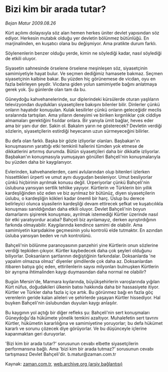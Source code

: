 # Bizi kim bir arada tutar?

*Bejan Matur 2009.08.26*

<tr><td class="metin" colspan="2" style="padding-top: 20px; padding-left: 5px; padding-right: 10px;">Kürt açılımı dolayısıyla söz alan hemen herkes üniter devlet yapısından söz ediyor. Herkesin mutabık olduğu yer devletin bölünmez bütünlüğü. En marjinalinden, en kuşatıcı olana bu değişmiyor. Ama pratikte durum farklı.</td></tr><tr><td class="metin" colspan="2" style="padding-top: 20px; padding-left: 5px; padding-right: 10px;"><p> Söylenenlerin benzer olduğu yerde, kimin ne söylediği kadar, nasıl söylediği de etkili oluyor.
<p>Siyasetin sahnesinde örselene örselene meşinleşen söz, siyasetçinin samimiyetiyle hayat bulur. Ve seçmen dediğimiz hamasete bakmaz. Seçmen siyasetçinin kalbine bakar. Bu yüzden hiç görünemese de vicdan, oyu en fazla belirleyen şeydir. Vicdana giden yolun samimiyetle bağını anlatmaya gerek yok. Şu günlerde olan tam da bu.
<p>Güneydoğu kahvehanelerinde, sur diplerindeki kürsülerde oturan yaşlıların televizyondan duydukları siyasetçilere bakışını bilenler bilir. Dinlerler çünkü onların hayatıdır konuşulan. Kulak kesilirler çünkü onların geleceğidir meclis sıralarında tartışılan. Ama yılların deneyimi ve biriken kırgınlıklar çok ciddiye almamaları gerektiğini fısıldar onlara. Bir yanıyla ümit bağlar, heves eder ama bir yanı dur der. Sakin ol. Bakalım yarın ne gösterecek? Devletin verdiği sözlerin, siyasetçilerin estirdiği heyecanın uzun sürmeyeceğini bilirler.
<p>Bu defa olan farklı. Başka bir gözle izliyorlar olanları. Başbakan'ın konuşmasının yarattığı etki temkinli hallerini tümden yok etmese de dikkatlerini artırmış durumda. Bütün siyasetçileri daha bir dikkatle izliyorlar. Başbakan'ın konuşmasıyla yumuşayan gönülleri Bahçeli'nin konuşmalarıyla bu yüzden daha bir kaygılanıyor.
<p>Evlerinden, kahvehanelerden, cami avlularından olup bitenleri izlerken hissettikleri ürperti ve umut aynı duygudan besleniyor. Umut besliyorlar çünkü hiçbirinin ayrılmak konusu değil. Ürperiyorlar çünkü Bahçeli'nin üslubuna yansıyan sertlik tehlike yayıyor. Kürtlerin ve Türklerin bin yıllık kardeşliğinden söz eden ve biz ayrılmaz bir bütünüz, diyen siyasetçilerin üslubu, o kardeşliğin kökleri kadar önemli bir harç. Üslup bu derece belirleyici olunca siyasilerin kardeşliği devam ettirecek şefkat ve kuşatıcılıkla konuşması sanıldığından daha etkili oluyor. Devlet Bahçeli'nin boyun damarlarını şişirerek konuşması, ayrılmak istemediği Kürtler üzerinde nasıl bir etki yaratıyordur acaba? Bahçeli biz ayrılamayız, derken ayrıştırdığının farkında olmayabilir. Kaygılarında kendince samimi de olabilir. Ama samimiyetin karşıdakine geçmesinin yolu kontrolü elde tutmaktır. En azından üsluba yansıyan beden ve ruh kontrolünü.
<p>Bahçeli'nin bölünme paranoyasının panzehiri yine Kürtlerin onun sözlerine verdiği tepkiden çıkıyor. Kürtler kaybedecek daha çok şeyleri olduğunu biliyorlar. Doksanların şartlarının değiştiğinin farkındalar. Doksanlarda 'ne yapalım olmazsa olmaz' diyenler şimdilerde çok daha az. Doksanlardan itibaren batıya göç eden, ettirilenlerin sayısı milyonları bulmuşken Kürtlerin bir ayrışma ihtimalinden kaygı duymasından daha normal ne olabilir?
<p>Bugün Mersin'de, Marmara kıyılarında, büyükşehirlerin varoşlarında yığılan Kürt nüfus, doğudakileri ülkenin batısı hakkında daha bir hassasiyete itiyor. Kürtler ve Türkler daha fazla iç içe artık. Bu görünmez bağı en fazla göç verenlerin geride kalan aileleri ve şehirlerde yaşayan Kürtler hissediyor. Hal buyken Bahçeli'nin üslubundan duyulan kaygı anlaşılır.
<p> Bu kaygının yol açtığı bir diğer refleks şu: Bahçeli'nin sert konuşmaları Güneydoğu'da hükümete yönelik temkini azaltıyor. Muhalefetin sert tavrını Kürtler, hükümetin kararlılığına ve samimiyetine yoruyorlar; bu defa hükümet kararlı ve sorunu çözecek diye görüyorlar. Ve bu düşünceyle içlerine kapanmaktan geri duruyorlar.
<p>'Bizi kim bir arada tutar?' sorusunun cevabı elbette siyasetçilerin performansına bağlı. Ama 'bizi kim bir arada tutmaz?' sorusunun cevabı tartışmasız Devlet Bahçeli'dir. b.matur@zaman.com.tr <br/></p></p></p></p></p></p></p></p></p></td></tr>

Kaynak: [zaman.com.tr](http://zaman.com.tr/yazar.do?yazino=884646), [web.archive.org (arşiv bağlantısı)](http://web.archive.org/web/20090831032504/http://www.zaman.com.tr:80/yazar.do?yazino=884646)
